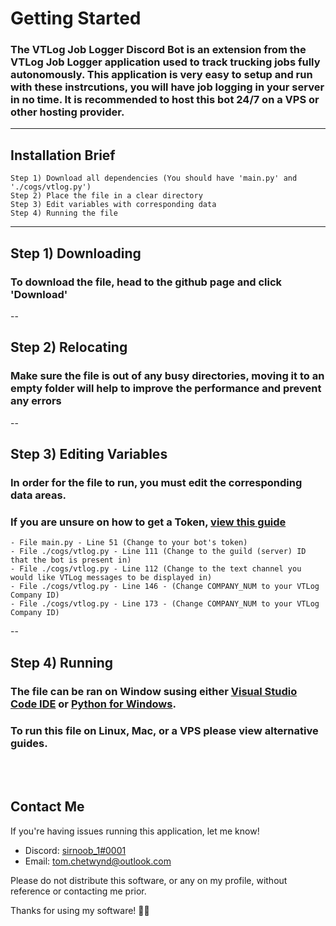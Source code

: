 
# Getting Started

### The VTLog Job Logger Discord Bot is an extension from the VTLog Job Logger application used to track trucking jobs fully autonomously. This application is very easy to setup and run with these instrcutions, you will have job logging in your server in no time. It is recommended to host this bot 24/7 on a VPS or other hosting provider.

---
## Installation Brief
```
Step 1) Download all dependencies (You should have 'main.py' and './cogs/vtlog.py')
Step 2) Place the file in a clear directory
Step 3) Edit variables with corresponding data
Step 4) Running the file
```
---
## Step 1) Downloading
### To download the file, head to the github page and click 'Download'
--
## Step 2) Relocating
### Make sure the file is out of any busy directories, moving it to an empty folder will help to improve the performance and prevent any errors
--
## Step 3) Editing Variables
### In order for the file to run, you must edit the corresponding data areas.
### If you are unsure on how to get a Token, [view this guide]()
```
- File main.py - Line 51 (Change to your bot's token)
- File ./cogs/vtlog.py - Line 111 (Change to the guild (server) ID that the bot is present in)
- File ./cogs/vtlog.py - Line 112 (Change to the text channel you would like VTLog messages to be displayed in)
- File ./cogs/vtlog.py - Line 146 - (Change COMPANY_NUM to your VTLog Company ID)
- File ./cogs/vtlog.py - Line 173 - (Change COMPANY_NUM to your VTLog Company ID)
```
--
## Step 4) Running
### The file can be ran on Window susing either [Visual Studio Code IDE](https://code.visualstudio.com/) or [Python for Windows](https://apps.microsoft.com/store/detail/python-310/9PJPW5LDXLZ5). 
### To run this file on Linux, Mac, or a VPS please view alternative guides.
<br></br>

## Contact Me
If you're having issues running this application, let me know!
- Discord: [sirnoob_1#0001](https://discord.com/users/304333708599754753)
- Email: [tom.chetwynd@outlook.com](mailto:tom.chetwynd@outlook.com)

Please do not distribute this software, or any on my profile, without reference or contacting me prior.

Thanks for using my software! 🤗🤗
